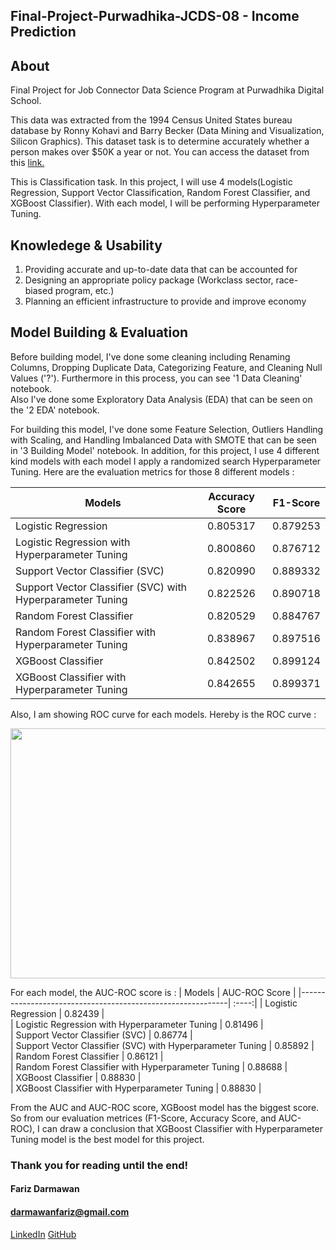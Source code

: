 ## Final-Project-Purwadhika-JCDS-08 - Income Prediction

About
-------
Final Project for Job Connector Data Science Program at Purwadhika Digital School.

This data was extracted from the 1994 Census United States bureau database by Ronny Kohavi and Barry Becker (Data Mining and Visualization, Silicon Graphics). This dataset task is to determine accurately whether a person makes over $50K a year or not.
You can access the dataset from this <a href="https://www.kaggle.com/uciml/adult-census-income">link.</a>


This is Classification task. In this project, I will use 4 models(Logistic Regression, Support Vector Classification, Random Forest Classifier, and XGBoost Classifier). With each model, I will be performing Hyperparameter Tuning.

Knowledege & Usability
-------
1. Providing accurate and up-to-date data that can be accounted for
2. Designing an appropriate policy package (Workclass sector, race-biased program, etc.)
3. Planning an efficient infrastructure to provide and improve economy


Model Building & Evaluation
-------
Before building model, I've done some cleaning including Renaming Columns, Dropping Duplicate Data, Categorizing Feature, and Cleaning Null Values ('?'). 
Furthermore in this process, you can see '1 Data Cleaning' notebook.<br>
Also I've done some Exploratory Data Analysis (EDA) that can be seen on the '2 EDA' notebook.

For building this model, I've done some Feature Selection, Outliers Handling with Scaling, and Handling Imbalanced Data with SMOTE that can be seen in '3 Building Model' notebook.
In addition, for this project, I use 4 different kind models with each model I apply a randomized search Hyperparameter Tuning.
Here are the evaluation metrics for those 8 different models :

  <center>
  
| Models                                                     |  Accuracy Score | F1-Score    |
|------------------------------------------------------------| :--------------:|:-----------:|
| Logistic Regression                                        |         0.805317|    0.879253 |
| Logistic Regression with Hyperparameter Tuning             |         0.800860|    0.876712 |
| Support Vector Classifier (SVC)                            |         0.820990|    0.889332 |
| Support Vector Classifier (SVC) with Hyperparameter Tuning |         0.822526|    0.890718 |
| Random Forest Classifier                                   |         0.820529|    0.884767 |
| Random Forest Classifier with Hyperparameter Tuning        |         0.838967|    0.897516 |
| XGBoost Classifier                                         |         0.842502|    0.899124 |
| XGBoost Classifier with Hyperparameter Tuning              |         0.842655|    0.899371 |

  </center>

Also, I am showing ROC curve for each models. Hereby is the ROC curve :

<p align="center">
  <img src="https://github.com/farizdar/Final-Project-Purwadhika-JCDS-08/blob/master/static/roc.png" width="600" height="400" >
</p>

For each model, the AUC-ROC score is :
| Models                                                     |  AUC-ROC Score  | 
|------------------------------------------------------------| :----:|
| Logistic Regression                                        |         0.82439 |  
| Logistic Regression with Hyperparameter Tuning             |         0.81496 |   
| Support Vector Classifier (SVC)                            |         0.86774 |  
| Support Vector Classifier (SVC) with Hyperparameter Tuning |         0.85892 |  
| Random Forest Classifier                                   |         0.86121 |  
| Random Forest Classifier with Hyperparameter Tuning        |         0.88688 |   
| XGBoost Classifier                                         |         0.88830 |   
| XGBoost Classifier with Hyperparameter Tuning              |         0.88830 |   

From the AUC and AUC-ROC score, XGBoost model has the biggest score.
So from our evaluation metrices (F1-Score, Accuracy Score, and AUC-ROC), I can draw a conclusion that XGBoost Classifier with Hyperparameter Tuning model is the best model for this project.

### Thank you for reading until the end!

#### Fariz Darmawan 
#### darmawanfariz@gmail.com
[LinkedIn](https://www.linkedin.com/in/fariz-darmawan-a28600b3//) 
[GitHub](https://github.com/farizdar/) 
